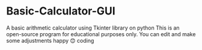 # Basic-Calculator-GUI
A basic arithmetic calculator using Tkinter library on python 
This is an open-source program for educational purposes only.
You can edit and make some adjustments
happy 😊 coding 
